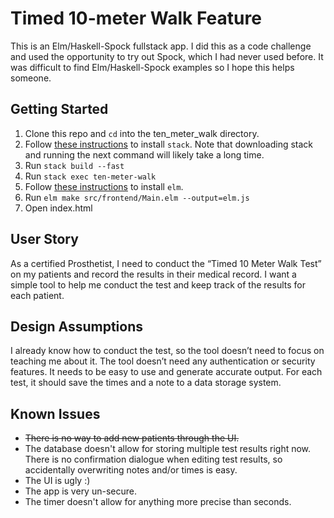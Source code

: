 # Timed 10-meter Walk Feature

This is an Elm/Haskell-Spock fullstack app. I did this as a code challenge and
used the opportunity to try out Spock, which I had never used before. It was
difficult to find Elm/Haskell-Spock examples so I hope this helps someone.

## Getting Started

1. Clone this repo and `cd` into the ten_meter_walk directory.
2. Follow [these instructions](https://docs.haskellstack.org/en/stable/README/)
   to install `stack`. Note that downloading stack and running the next command
   will likely take a long time.
3. Run `stack build --fast`
4. Run `stack exec ten-meter-walk`
5. Follow [these instructions](https://guide.elm-lang.org/install.html) to
   install `elm`.
6. Run `elm make src/frontend/Main.elm --output=elm.js`
7. Open index.html

## User Story

As a certified Prosthetist, I need to conduct the “Timed 10 Meter Walk Test” on
my patients and record the results in their medical record.  I want a simple
tool to help me conduct the test and keep track of the results for each
patient.

## Design Assumptions

I already know how to conduct the test, so the tool doesn’t need to focus on
teaching me about it. The tool doesn’t need any authentication or security
features. It needs to be easy to use and generate accurate output.  For each
test, it should save the times and a note to a data storage system.

## Known Issues

- ~~There is no way to add new patients through the UI.~~
- The database doesn't allow for storing multiple test results right now. There
  is no confirmation dialogue when editing test results, so accidentally
  overwriting notes and/or times is easy.
- The UI is ugly :)
- The app is very un-secure.
- The timer doesn't allow for anything more precise than seconds.
